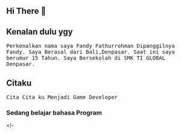 ## Hi There 👋

## Kenalan dulu ygy
<p align="left">
  <samp>
  Perkenalkan nama saya Fandy Fathurrohman Dipanggilnya Fandy.
  Saya Berasal dari Bali,Denpasar.
  Saat ini saya berumur 15 Tahun.
  Saya Bersekolah di SMK TI GLOBAL Denpasar.
  </samp>
</p>

## Citaku
<p align="left">
 <samp>
Cita Cita ku Menjadi Game Developer
 </samp>
</p>

### Sedang belajar bahasa Program

<!-
<a title="Javascript" href="https://developer.mozilla.org/en-US/docs/Web/JavaScript">

</a>